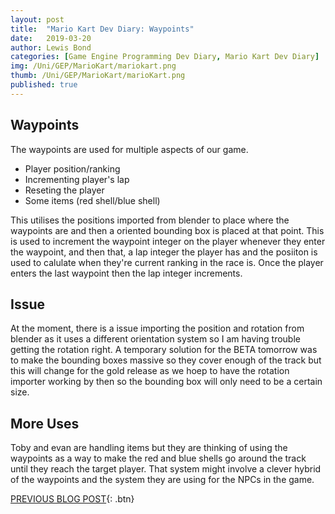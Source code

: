 ```yaml
---
layout: post
title:  "Mario Kart Dev Diary: Waypoints"
date:   2019-03-20
author: Lewis Bond
categories: [Game Engine Programming Dev Diary, Mario Kart Dev Diary]
img: /Uni/GEP/MarioKart/mariokart.png
thumb: /Uni/GEP/MarioKart/marioKart.png
published: true
---
```

<!--more-->

## Waypoints

The waypoints are used for multiple aspects of our game.

 - Player position/ranking
 - Incrementing player's lap
 - Reseting the player
 - Some items (red shell/blue shell)

This utilises the positions imported from blender to place where the waypoints are and then a oriented bounding box is placed at that point. This is used to increment the waypoint integer on the player whenever they enter the waypoint, and then that, a lap integer the player has and the posiiton is used to calulate when they're current ranking in the race is. Once the player enters the last waypoint then the lap integer increments.

## Issue

At the moment, there is a issue importing the position and rotation from blender as it uses a different orientation system so I am having trouble getting the rotation right. A temporary solution for the BETA tomorrow was to make the bounding boxes massive so they cover enough of the track but this will change for the gold release as we hoep to have the rotation importer working by then so the bounding box will only need to be a certain size.

## More Uses

Toby and evan are handling items but they are thinking of using the waypoints as a way to make the red and blue shells go around the track until they reach the target player. That system might involve a clever hybrid of the waypoints and the system they are using for the NPCs in the game.


[PREVIOUS BLOG POST](https://lbondi7.github.io/developer%20diary/game%20engine%20programming%20dev%20diary/mario%20kart%20dev%20diary/gep-mariokart-7){: .btn}
